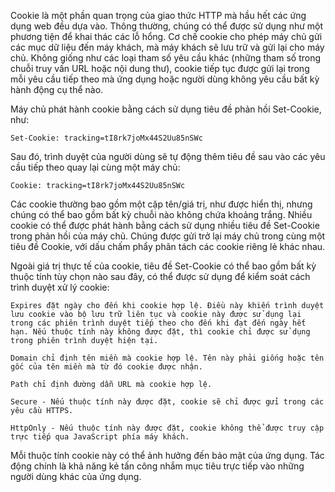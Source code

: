 Cookie là một phần quan trọng của giao thức HTTP mà hầu hết các ứng dụng web đều dựa vào. Thông thường, chúng có thể được sử dụng như một phương tiện để khai thác các lỗ hổng. Cơ chế cookie cho phép máy chủ gửi các mục dữ liệu đến máy khách, mà máy khách sẽ lưu trữ và gửi lại cho máy chủ. Không giống như các loại tham số yêu cầu khác (những tham số trong chuỗi truy vấn URL hoặc nội dung thư), cookie tiếp tục được gửi lại trong mỗi yêu cầu tiếp theo mà ứng dụng hoặc người dùng không yêu cầu bất kỳ hành động cụ thể nào.  

Máy chủ phát hành cookie bằng cách sử dụng tiêu đề phản hồi Set-Cookie, như:  
    
    Set-Cookie: tracking=tI8rk7joMx44S2Uu85nSWc  
    
Sau đó, trình duyệt của người dùng sẽ tự động thêm tiêu đề sau vào các yêu cầu tiếp theo quay lại cùng một máy chủ:  
    
    Cookie: tracking=tI8rk7joMx44S2Uu85nSWc  
    
Các cookie thường bao gồm một cặp tên/giá trị, như được hiển thị, nhưng chúng có thể bao gồm bất kỳ chuỗi nào không chứa khoảng trắng. Nhiều cookie có thể được phát hành bằng cách sử dụng nhiều tiêu đề Set-Cookie trong phản hồi của máy chủ. Chúng được gửi trở lại máy chủ trong cùng một tiêu đề Cookie, với dấu chấm phẩy phân tách các cookie riêng lẻ khác nhau.  

Ngoài giá trị thực tế của cookie, tiêu đề Set-Cookie có thể bao gồm bất kỳ thuộc tính tùy chọn nào sau đây, có thể được sử dụng để kiểm soát cách trình duyệt xử lý cookie:  
    
    Expires đặt ngày cho đến khi cookie hợp lệ. Điều này khiến trình duyệt lưu cookie vào bộ lưu trữ liên tục và cookie này được sử dụng lại trong các phiên trình duyệt tiếp theo cho đến khi đạt đến ngày hết hạn. Nếu thuộc tính này không được đặt, thì cookie chỉ được sử dụng trong phiên trình duyệt hiện tại.  
    
    Domain chỉ định tên miền mà cookie hợp lệ. Tên này phải giống hoặc tên gốc của tên miền mà từ đó cookie được nhận.  
    
    Path chỉ định đường dẫn URL mà cookie hợp lệ.  
    
    Secure - Nếu thuộc tính này được đặt, cookie sẽ chỉ được gửi trong các yêu cầu HTTPS.  
    
    HttpOnly - Nếu thuộc tính này được đặt, cookie không thể được truy cập trực tiếp qua JavaScript phía máy khách.  
    
Mỗi thuộc tính cookie này có thể ảnh hưởng đến bảo mật của ứng dụng. Tác động chính là khả năng kẻ tấn công nhắm mục tiêu trực tiếp vào những người dùng khác của ứng dụng.  
